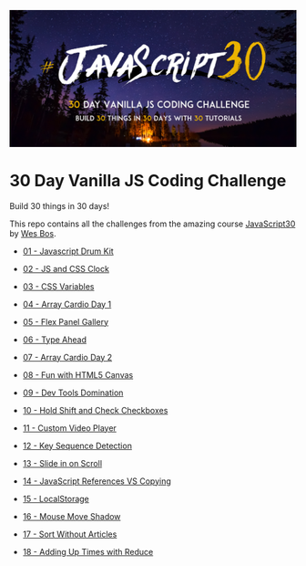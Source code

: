 ![JS30](/js30.png)
# 30 Day Vanilla JS Coding Challenge

Build 30 things in 30 days!

This repo contains all the challenges from the amazing course [JavaScript30](https://javascript30.com) by [Wes Bos](https://github.com/wesbos).

* [01 - Javascript Drum Kit](https://eneax.github.io/JavaScript30/01%20-%20JavaScript%20Drum%20Kit/)

* [02 - JS and CSS Clock](https://eneax.github.io/JavaScript30/02%20-%20JS%20and%20CSS%20Clock/)

* [03 - CSS Variables](https://eneax.github.io/JavaScript30/03%20-%20CSS%20Variables/)

* [04 - Array Cardio Day 1](https://eneax.github.io/JavaScript30/04%20-%20Array%20Cardio%20Day%201/)

* [05 - Flex Panel Gallery](https://eneax.github.io/JavaScript30/05%20-%20Flex%20Panel%20Gallery/)

* [06 - Type Ahead](https://eneax.github.io/JavaScript30/06%20-%20Type%20Ahead/)

* [07 - Array Cardio Day 2](https://eneax.github.io/JavaScript30/07%20-%20Array%20Cardio%20Day%202/)

* [08 - Fun with HTML5 Canvas](https://eneax.github.io/JavaScript30/08%20-%20Fun%20with%20HTML5%20Canvas/)

* [09 - Dev Tools Domination](https://eneax.github.io/JavaScript30/09%20-%20Dev%20Tools%20Domination/)

* [10 - Hold Shift and Check Checkboxes](https://eneax.github.io/JavaScript30/10%20-%20Hold%20Shift%20and%20Check%20Checkboxes/)

* [11 - Custom Video Player](https://eneax.github.io/JavaScript30/11%20-%20Custom%20Video%20Player/)

* [12 - Key Sequence Detection](https://eneax.github.io/JavaScript30/12%20-%20Key%20Sequence%20Detection/)

* [13 - Slide in on Scroll](https://eneax.github.io/JavaScript30/13%20-%20Slide%20in%20on%20Scroll/)

* [14 - JavaScript References VS Copying](https://eneax.github.io/JavaScript30/14%20-%20JavaScript%20References%20VS%20Copying/)

* [15 - LocalStorage](https://eneax.github.io/JavaScript30/15%20-%20LocalStorage/)

* [16 - Mouse Move Shadow](https://eneax.github.io/JavaScript30/16%20-%20Mouse%20Move%20Shadow/)

* [17 - Sort Without Articles](https://eneax.github.io/JavaScript30/17%20-%20Sort%20Without%20Articles/)

* [18 - Adding Up Times with Reduce](https://eneax.github.io/JavaScript30/18%20-%20Adding%20Up%20Times%20with%20Reduce/)